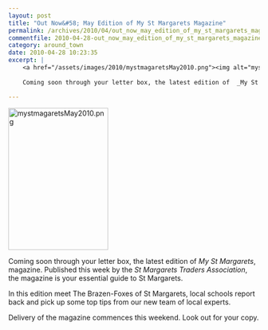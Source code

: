 ```yaml
---
layout: post
title: "Out Now&#58; May Edition of My St Margarets Magazine"
permalink: /archives/2010/04/out_now_may_edition_of_my_st_margarets_magazine.html
commentfile: 2010-04-28-out_now_may_edition_of_my_st_margarets_magazine
category: around_town
date: 2010-04-28 10:23:35
excerpt: |
    <a href="/assets/images/2010/mystmagaretsMay2010.png"><img alt="mystmagaretsMay2010.png" src="/assets/images/2010/mystmagaretsMay2010-thumb.png" height="150" class="photo right"/></a>
    
    Coming soon through your letter box, the latest edition of  _My St Margarets_, magazine. Published this week by the _St Margarets Traders Association_, the magazine is your essential guide to St Margarets.

---
```


<a href="/assets/images/2010/mystmagaretsMay2010.png"><img alt="mystmagaretsMay2010.png" src="/assets/images/2010/mystmagaretsMay2010-thumb.png" width="200" height="285" class="photo right"/></a>

Coming soon through your letter box, the latest edition of *My St Margarets*, magazine. Published this week by the *St Margarets Traders Association*, the magazine is your essential guide to St Margarets.

In this edition meet The Brazen-Foxes of St Margarets, local schools report back and pick up some top tips from our new team of local experts.

Delivery of the magazine commences this weekend. Look out for your copy.
